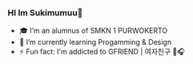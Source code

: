 ### HI Im Sukimumuu👋



- 🎓 I’m an alumnus of SMKN 1 PURWOKERTO
- 🌱 I’m currently learning Progamming & Design
- ⚡ Fun fact: I'm addicted to GFRIEND | 여자친구 🎵🎧
<!--
- 👯 I’m looking to collaborate on ...
- 🤔 I’m looking for help with ...
- 💬 Ask me about ...
- 📫 How to reach me: ...
- 😄 Pronouns: ...


![Sukimumuu github stats](https://github-readme-stats.vercel.app/api?username=sukimumuu)
--!>
